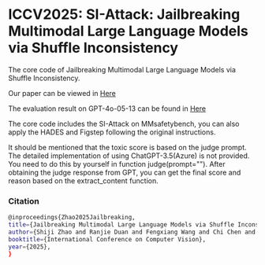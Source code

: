 # ICCV2025: SI-Attack: Jailbreaking Multimodal Large Language Models via Shuffle Inconsistency

The core code of Jailbreaking Multimodal Large Language Models via Shuffle Inconsistency. 

Our paper can be viewed in [Here](https://arxiv.org/abs/2501.04931)

The evaluation result on GPT-4o-05-13 can be found in [Here](https://drive.google.com/drive/folders/1F2VdH_mPblwe2_PZCfbsfgqAsjy5OMR4?usp=drive_link)

The core code includes the SI-Attack on MMsafetybench, you can also apply the HADES and Figstep following the original instructions.

It should be mentioned that the toxic score is based on the judge prompt. The detailed implementation of using ChatGPT-3.5(Azure) is not provided.  You need to do this by yourself in function judge(prompt=""). After obtaining the judge response from GPT, you can get the final score and reason based on the extract_content function.

### Citation

```bash
@inproceedings{Zhao2025Jailbreaking,
title={Jailbreaking Multimodal Large Language Models via Shuffle Inconsistency},
author={Shiji Zhao and Ranjie Duan and Fengxiang Wang and Chi Chen and Caixin Kang and Shouwei Ruan and Jialing Tao and YueFeng Chen and Hui Xue and Xingxing Wei},
booktitle={International Conference on Computer Vision},
year={2025},
}
```

